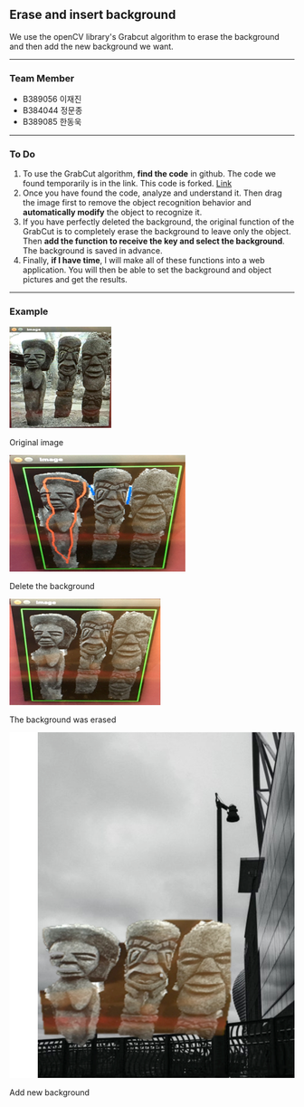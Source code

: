 ## Erase and insert background

We use the openCV library's Grabcut algorithm to erase the background and then add the new background we want.

---



### Team Member

* B389056 이재진
* B384044 정문종
* B389085 한동욱

---



### To Do

1.  To use the GrabCut algorithm, **find the code** in github. The code we found temporarily is in the link. This code is forked.  [Link](https://github.com/jaejin1/GrabCut)
2.  Once you have found the code, analyze and understand it. Then drag the image first to remove the object recognition behavior and **automatically modify** the object to recognize it.
3.  If you have perfectly deleted the background, the original function of the GrabCut is to completely erase the background to leave only the object. Then **add the function to receive the key and select the background**. The background is saved in advance.
4.  Finally, **if I have time**, I will make all of these functions into a web application. You will then be able to set the background and object pictures and get the results.

---

### Example

 

![grabcut1](./image/grabcut1.png)

Original image



![grabcut2](./image/grabcut2.png)

Delete the background



![grabcut2](./image/grabcut3.png)

The background was erased



![grabcut1](./image/grabcut4.png)

Add new background